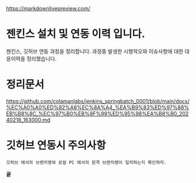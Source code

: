 
https://markdownlivepreview.com/

# 젠킨스 설치 및 연동 이력 입니다.

젠킨스, 깃허브 연동 과정을 정리합니다.
과정중 발생한 시행착오와 이슈사항에 대한 대응이력을 정리했습니다.


# 정리문서
https://github.com/colamanlabs/jenkins_springbatch_0001/blob/main/docs/%EC%A0%A0%ED%82%A8%EC%8A%A4_%EA%B9%83%ED%97%88%EB%B8%8C_%EC%97%B0%EB%8F%99%ED%95%98%EA%B8%B0_20240218_163000.md


# 깃허브 연동시 주의사항
```
깃허브 에서의 브랜치명와 로컬 PC 에서의 원격 브랜치명이 일치하는지 확인하자.
```

**끝**
